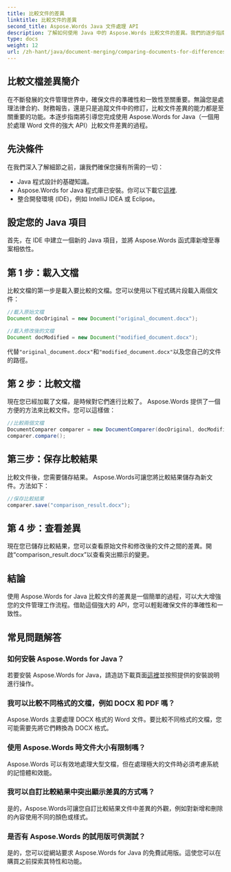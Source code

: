 ```yaml
---
title: 比較文件的差異
linktitle: 比較文件的差異
second_title: Aspose.Words Java 文件處理 API
description: 了解如何使用 Java 中的 Aspose.Words 比較文件的差異。我們的逐步指南可確保準確的文件管理。
type: docs
weight: 12
url: /zh-hant/java/document-merging/comparing-documents-for-differences/
---
```


## 比較文檔差異簡介

在不斷發展的文件管理世界中，確保文件的準確性和一致性至關重要。無論您是處理法律合約、財務報告，還是只是追蹤文件中的修訂，比較文件差異的能力都是至關重要的功能。本逐步指南將引導您完成使用 Aspose.Words for Java（一個用於處理 Word 文件的強大 API）比較文件差異的過程。

## 先決條件

在我們深入了解細節之前，讓我們確保您擁有所需的一切：

- Java 程式設計的基礎知識。
-  Aspose.Words for Java 程式庫已安裝。你可以下載它[這裡](https://releases.aspose.com/words/java/).
- 整合開發環境 (IDE)，例如 IntelliJ IDEA 或 Eclipse。

## 設定您的 Java 項目

首先，在 IDE 中建立一個新的 Java 項目，並將 Aspose.Words 函式庫新增至專案相依性。

## 第 1 步：載入文檔

比較文檔的第一步是載入要比較的文檔。您可以使用以下程式碼片段載入兩個文件：

```java
//載入原始文檔
Document docOriginal = new Document("original_document.docx");

//載入修改後的文檔
Document docModified = new Document("modified_document.docx");
```

代替`"original_document.docx"`和`"modified_document.docx"`以及您自己的文件的路徑。

## 第 2 步：比較文檔

現在您已經加載了文檔，是時候對它們進行比較了。 Aspose.Words 提供了一個方便的方法來比較文件。您可以這樣做：

```java
//比較兩個文檔
DocumentComparer comparer = new DocumentComparer(docOriginal, docModified);
comparer.compare();
```

## 第三步：保存比較結果

比較文件後，您需要儲存結果。 Aspose.Words可讓您將比較結果儲存為新文件。方法如下：

```java
//保存比較結果
comparer.save("comparison_result.docx");
```

## 第 4 步：查看差異

現在您已儲存比較結果，您可以查看原始文件和修改後的文件之間的差異。開啟“comparison_result.docx”以查看突出顯示的變更。

## 結論

使用 Aspose.Words for Java 比較文件的差異是一個簡單的過程，可以大大增強您的文件管理工作流程。借助這個強大的 API，您可以輕鬆確保文件的準確性和一致性。

## 常見問題解答

### 如何安裝 Aspose.Words for Java？

若要安裝 Aspose.Words for Java，請造訪下載頁面[這裡](https://releases.aspose.com/words/java/)並按照提供的安裝說明進行操作。

### 我可以比較不同格式的文檔，例如 DOCX 和 PDF 嗎？

Aspose.Words 主要處理 DOCX 格式的 Word 文件。要比較不同格式的文檔，您可能需要先將它們轉換為 DOCX 格式。

### 使用 Aspose.Words 時文件大小有限制嗎？

Aspose.Words 可以有效地處理大型文檔，但在處理極大的文件時必須考慮系統的記憶體和效能。

### 我可以自訂比較結果中突出顯示差異的方式嗎？

是的，Aspose.Words可讓您自訂比較結果文件中差異的外觀，例如對新增和刪除的內容使用不同的顏色或樣式。

### 是否有 Aspose.Words 的試用版可供測試？

是的，您可以從網站要求 Aspose.Words for Java 的免費試用版。這使您可以在購買之前探索其特性和功能。